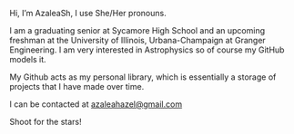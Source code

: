 Hi, I’m AzaleaSh, I use She/Her pronouns.

I am a graduating senior at Sycamore High School and an upcoming freshman at the University of Illinois, Urbana-Champaign at Granger Engineering. I am very interested in Astrophysics so of course my GitHub models it.

My Github acts as my personal library, which is essentially a storage of projects that I have made over time.

I can be contacted at azaleahazel@gmail.com

Shoot for the stars!
